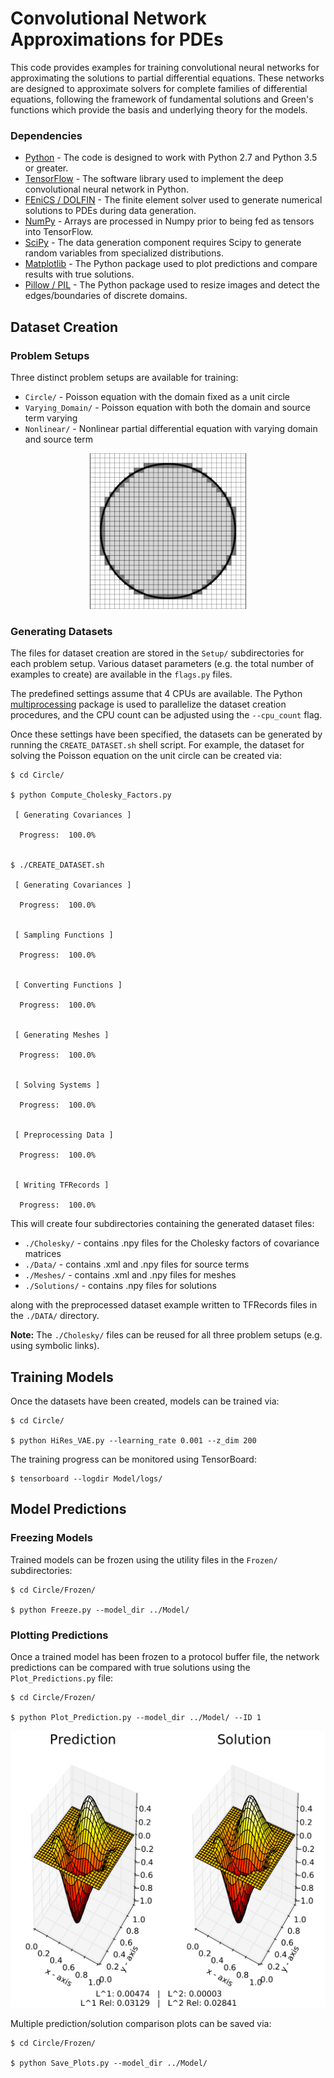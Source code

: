 # Convolutional Network Approximations for PDEs
This code provides examples for training convolutional neural networks for approximating the solutions to partial differential equations.  These networks are designed to approximate solvers for complete families of differential equations, following the framework of fundamental solutions and Green's functions which provide the basis and underlying theory for the models.

### Dependencies
* [Python](https://www.python.org/) - The code is designed to work with Python 2.7 and Python 3.5 or greater.
* [TensorFlow](https://www.tensorflow.org/install/) - The software library used to implement the deep convolutional neural network in Python.
* [FEniCS / DOLFIN](https://bitbucket.org/fenics-project/dolfin) - The finite element solver used to generate numerical solutions to PDEs during data generation.
* [NumPy](http://www.numpy.org/) - Arrays are processed in Numpy prior to being fed as tensors into TensorFlow.
* [SciPy](https://www.scipy.org/) - The data generation component requires Scipy to generate random variables from specialized distributions.
* [Matplotlib](https://matplotlib.org/) - The Python package used to plot predictions and compare results with true solutions.
* [Pillow / PIL](http://pillow.readthedocs.io/en/3.1.x/index.html) - The Python package used to resize images and detect the edges/boundaries of discrete domains.


## Dataset Creation

### Problem Setups    
Three distinct problem setups are available for training:
* `Circle/` - Poisson equation with the domain fixed as a unit circle
* `Varying_Domain/` - Poisson equation with both the domain and source term varying
* `Nonlinear/` - Nonlinear partial differential equation with varying domain and source term

<p align="center">
  <img width="250" src="figures/domain.png" style="margin: auto;">
</p>

    
### Generating Datasets
The files for dataset creation are stored in the `Setup/` subdirectories for each problem setup.  Various dataset parameters (e.g. the total number of examples to create) are available in the `flags.py` files.

The predefined settings assume that 4 CPUs are available.  The Python [multiprocessing](https://docs.python.org/2/library/multiprocessing.html) package is used to parallelize the dataset creation procedures, and the CPU count can be adjusted using the `--cpu_count` flag.

    
Once these settings have been specified, the datasets can be generated by running the `CREATE_DATASET.sh` shell script.  For example, the dataset for solving the Poisson equation on the unit circle can be created via:
```
$ cd Circle/
    
$ python Compute_Cholesky_Factors.py
    
 [ Generating Covariances ]
    
  Progress:  100.0%

    
$ ./CREATE_DATASET.sh
    
 [ Generating Covariances ]
    
  Progress:  100.0%

    
 [ Sampling Functions ]

  Progress:  100.0%


 [ Converting Functions ]

  Progress:  100.0%


 [ Generating Meshes ]

  Progress:  100.0%


 [ Solving Systems ]

  Progress:  100.0%


 [ Preprocessing Data ]

  Progress:  100.0%

    
 [ Writing TFRecords ]

  Progress:  100.0%
```


This will create four subdirectories containing the generated dataset files:
* `./Cholesky/` - contains .npy files for the Cholesky factors of covariance matrices
* `./Data/` - contains .xml and .npy files for source terms
* `./Meshes/` - contains .xml and .npy files for meshes
* `./Solutions/` - contains .npy files for solutions

along with the preprocessed dataset example written to TFRecords files in the `./DATA/` directory.

**Note:** The `./Cholesky/` files can be reused for all three problem setups (e.g. using symbolic links).  


## Training Models

Once the datasets have been created, models can be trained via:


```
$ cd Circle/

$ python HiRes_VAE.py --learning_rate 0.001 --z_dim 200
```

The training progress can be monitored using TensorBoard:

```
$ tensorboard --logdir Model/logs/
```

    
## Model Predictions


### Freezing Models

Trained models can be frozen using the utility files in the `Frozen/` subdirectories:

```
$ cd Circle/Frozen/

$ python Freeze.py --model_dir ../Model/
```


### Plotting Predictions

Once a trained model has been frozen to a protocol buffer file, the network predictions can be compared with true solutions using the `Plot_Predictions.py` file:

```
$ cd Circle/Frozen/

$ python Plot_Prediction.py --model_dir ../Model/ --ID 1
```


<p align="center">
  <img width="650" src="figures/circle_prediction.png" style="margin: auto;">
</p>

      
Multiple prediction/solution comparison plots can be saved via:

```
$ cd Circle/Frozen/

$ python Save_Plots.py --model_dir ../Model/
```